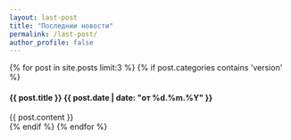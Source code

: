 ```yaml
---
layout: last-post
title: "Последнии новости"
permalink: /last-post/
author_profile: false
---
```


{% for post in site.posts limit:3 %}
{% if post.categories contains 'version' %}
<div>
    <h4>{{ post.title }} <span class="post-meta">{{ post.date | date: "от %d.%m.%Y" }}</span></h4>
    {{ post.content }}
</div>
{% endif %}
{% endfor %}